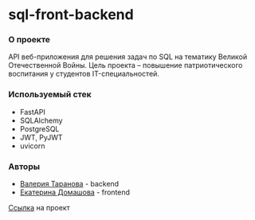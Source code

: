# sql-front-backend

### О проекте

API веб-приложения для решения задач по SQL на тематику Великой Отечественной Войны. Цель проекта – повышение патриотического воспитания у студентов IT-специальностей.

### Используемый стек

* FastAPI
* SQLAlchemy
* PostgreSQL
* JWT, PyJWT
* uvicorn

### Авторы

* [Валерия Таранова](https://github.com/tarvarrs) - backend
* [Екатерина Домашова](https://github.com/katteri) - frontend

[Ссылка](https://sql-front.mirea.ru/) на проект
